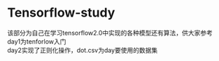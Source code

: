 # Tensorflow-study
该部分为自己在学习tensorflow2.0中实现的各种模型还有算法，供大家参考  
day1为tenforlow入门  
day2实现了正则化操作，dot.csv为day要使用的数据集  
